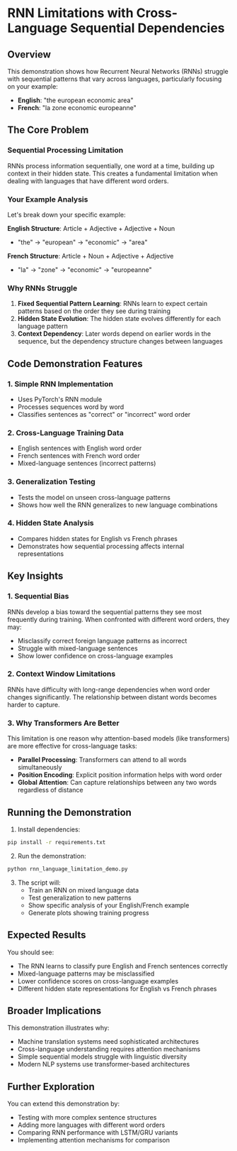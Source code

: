 # RNN Limitations with Cross-Language Sequential Dependencies

## Overview

This demonstration shows how Recurrent Neural Networks (RNNs) struggle with sequential patterns that vary across languages, particularly focusing on your example:

- **English**: "the european economic area"
- **French**: "la zone economic europeanne"

## The Core Problem

### Sequential Processing Limitation

RNNs process information sequentially, one word at a time, building up context in their hidden state. This creates a fundamental limitation when dealing with languages that have different word orders.

### Your Example Analysis

Let's break down your specific example:

**English Structure**: Article + Adjective + Adjective + Noun
- "the" → "european" → "economic" → "area"

**French Structure**: Article + Noun + Adjective + Adjective  
- "la" → "zone" → "economic" → "europeanne"

### Why RNNs Struggle

1. **Fixed Sequential Pattern Learning**: RNNs learn to expect certain patterns based on the order they see during training
2. **Hidden State Evolution**: The hidden state evolves differently for each language pattern
3. **Context Dependency**: Later words depend on earlier words in the sequence, but the dependency structure changes between languages

## Code Demonstration Features

### 1. Simple RNN Implementation
- Uses PyTorch's RNN module
- Processes sequences word by word
- Classifies sentences as "correct" or "incorrect" word order

### 2. Cross-Language Training Data
- English sentences with English word order
- French sentences with French word order  
- Mixed-language sentences (incorrect patterns)

### 3. Generalization Testing
- Tests the model on unseen cross-language patterns
- Shows how well the RNN generalizes to new language combinations

### 4. Hidden State Analysis
- Compares hidden states for English vs French phrases
- Demonstrates how sequential processing affects internal representations

## Key Insights

### 1. Sequential Bias
RNNs develop a bias toward the sequential patterns they see most frequently during training. When confronted with different word orders, they may:
- Misclassify correct foreign language patterns as incorrect
- Struggle with mixed-language sentences
- Show lower confidence on cross-language examples

### 2. Context Window Limitations
RNNs have difficulty with long-range dependencies when word order changes significantly. The relationship between distant words becomes harder to capture.

### 3. Why Transformers Are Better
This limitation is one reason why attention-based models (like transformers) are more effective for cross-language tasks:
- **Parallel Processing**: Transformers can attend to all words simultaneously
- **Position Encoding**: Explicit position information helps with word order
- **Global Attention**: Can capture relationships between any two words regardless of distance

## Running the Demonstration

1. Install dependencies:
```bash
pip install -r requirements.txt
```

2. Run the demonstration:
```bash
python rnn_language_limitation_demo.py
```

3. The script will:
   - Train an RNN on mixed language data
   - Test generalization to new patterns
   - Show specific analysis of your English/French example
   - Generate plots showing training progress

## Expected Results

You should see:
- The RNN learns to classify pure English and French sentences correctly
- Mixed-language patterns may be misclassified
- Lower confidence scores on cross-language examples
- Different hidden state representations for English vs French phrases

## Broader Implications

This demonstration illustrates why:
- Machine translation systems need sophisticated architectures
- Cross-language understanding requires attention mechanisms
- Simple sequential models struggle with linguistic diversity
- Modern NLP systems use transformer-based architectures

## Further Exploration

You can extend this demonstration by:
- Testing with more complex sentence structures
- Adding more languages with different word orders
- Comparing RNN performance with LSTM/GRU variants
- Implementing attention mechanisms for comparison
